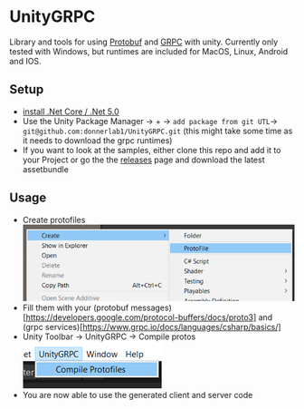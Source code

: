 # UnityGRPC

Library and tools for using [Protobuf](https://developers.google.com/protocol-buffers) and [GRPC](https://grpc.io/) with unity. Currently only tested with Windows, but runtimes are included for MacOS, Linux, Android and IOS.

## Setup

 - [install .Net Core / .Net 5.0](https://dotnet.microsoft.com/download)
 - Use the Unity Package Manager -> + -> `add package from git UTL`-> `git@github.com:donnerlab1/UnityGRPC.git` (this might take some time as it needs to download the grpc runtimes)
 - If you want to look at the samples, either clone this repo and add it to your Project or go the the [releases](https://github.com/donnerlab1/UnityGRPC/releases) page and download the latest assetbundle


## Usage
- Create protofiles
![create proto](Documentation~/images/proto.png)
- Fill them with your (protobuf messages)[https://developers.google.com/protocol-buffers/docs/proto3] and (grpc services)[https://www.grpc.io/docs/languages/csharp/basics/]
- Unity Toolbar -> UnityGRPC -> Compile protos
![compile proto](Documentation~/images/compile.png)
- You are now able to use the generated client and server code
  